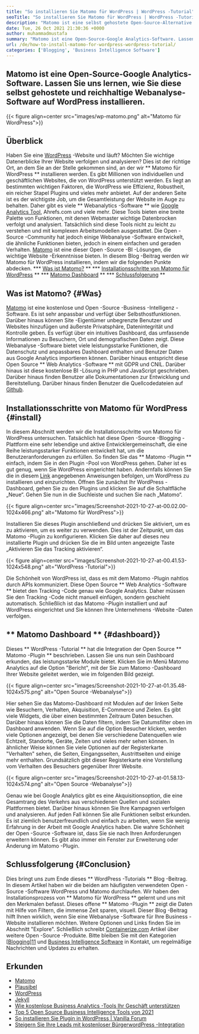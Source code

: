 ```yaml
---
title: "So installieren Sie Matomo für WordPress | WordPress -Tutorial" 
seoTitle: "So installieren Sie Matomo für WordPress | WordPress -Tutorial" 
description: "Matomo ist eine selbst gehostete Open-Source-Alternative zu Google Analytics. Lassen Sie uns erfahren, wie Sie diese Webanalytics-Software mit reichhaltigem Gesichtsanalyse auf WordPress installieren." 
date: Tue, 26 Oct 2021 21:30:36 +0000
author: muhammadmustafa
summary: "Matomo ist eine Open-Source-Google Analytics-Software. Lassen Sie uns lernen, wie Sie diese selbst gehostete und reichhaltige Webanalyse-Software auf WordPress installieren." 
url: /de/how-to-install-matomo-for-wordpress-wordpress-tutorial/
categories: ['Blogging', 'Business Intelligence Software']
---
```


## Matomo ist eine Open-Source-Google Analytics-Software. Lassen Sie uns lernen, wie Sie diese selbst gehostete und reichhaltige Webanalyse-Software auf WordPress installieren.

{{< figure align=center src="images/wp-matomo.png" alt="Matomo für WordPress">}}


## Überblick
Haben Sie eine [WordPress][1] -Website und läuft? Möchten Sie wichtige Datenerblicke Ihrer Website verfolgen und analysieren? Dies ist der richtige Ort, an dem Sie an der Stelle gekommen sind, an der wir ** Matomo für WordPress ** installieren werden. Es gibt Millionen von individuellen und geschäftlichen Websites, die von WordPress unterstützt werden. Es liegt an bestimmten wichtigen Faktoren, die WordPress wie Effizienz, Robustheit, ein reicher Stapel Plugins und vieles mehr anbietet. Auf der anderen Seite ist es der wichtigste Job, um die Gesamtleistung der Website im Auge zu behalten. Daher gibt es viele ** Webanalytics -Software ** wie [Google Analytics Tool][2], Ahrefs.com und viele mehr. Diese Tools bieten eine breite Palette von Funktionen, mit denen Webmaster wichtige Datenbrocken verfolgt und analysiert. Tatsächlich sind diese Tools nicht zu leicht zu verstehen und mit komplexen Arbeitsmodellen ausgestattet.
Die Open -Source -Community hat jedoch einige Webanalyse -Software entwickelt, die ähnliche Funktionen bieten, jedoch in einem einfachen und geraden Verhalten. [Matomo][3] ist eine dieser Open -Source -BI -Lösungen, die wichtige Website -Erkenntnisse bieten. In diesem Blog -Beitrag werden wir Matomo für WordPress installieren, indem wir die folgenden Punkte abdecken.
  *** [Was ist Matomo?][4] **
  *** [Installationsschritte von Matomo für WordPress][5] **
  *** [Matomo Dashboard][6] **
  *** [Schlussfolgerung][7] **

## Was ist Matomo? {#Was}
[Matomo][3] ist eine kostenlose und Open -Source -Business -Intelligenz -Software. Es ist sehr anpassbar und verfügt über Selbsthostfunktionen. Darüber hinaus können Site -Eigentümer unbegrenzte Benutzer und Websites hinzufügen und äußerste Privatsphäre, Datenintegrität und Kontrolle geben. Es verfügt über ein intuitives Dashboard, das umfassende Informationen zu Besuchern, Ort und demografischen Daten zeigt. Diese Webanalyse -Software bietet viele leistungsstarke Funktionen, die Datenschutz und anpassbares Dashboard enthalten und Benutzer Daten aus Google Analytics importieren können. Darüber hinaus entspricht diese Open Source ** Web Analytics -Software ** mit GDPR und CNIL. Darüber hinaus ist diese kostenlose BI -Lösung in PHP und JavaScript geschrieben. Darüber hinaus finden Benutzer alle Dokumentationen zur Entwicklung und Bereitstellung. Darüber hinaus finden Benutzer die Quellcodedateien auf [Github][8].

## Installationsschritte von Matomo für WordPress {#install}
In diesem Abschnitt werden wir die Installationsschritte von Matomo für WordPress untersuchen. Tatsächlich hat diese Open -Source -Blogging -Plattform eine sehr lebendige und aktive Entwicklergemeinschaft, die eine Reihe leistungsstarker Funktionen entwickelt hat, um die Benutzeranforderungen zu erfüllen. So finden Sie das ** Matomo -Plugin ** einfach, indem Sie in den Plugin -Pool von WordPress gehen. Daher ist es gut genug, wenn Sie WordPress eingerichtet haben. Andernfalls können Sie die in diesem [Link][1] angegebenen Anweisungen befolgen, um WordPress zu installieren und einzurichten. Öffnen Sie zunächst Ihr WordPress -Dashboard, gehen Sie zu den Plugins und klicken Sie auf die Schaltfläche „Neue“.
Gehen Sie nun in die Suchleiste und suchen Sie nach „Matomo“.

{{< figure align=center src="images/Screenshot-2021-10-27-at-00.02.00-1024x466.png" alt="Matomo für WordPress">}}

Installieren Sie dieses Plugin anschließend und drücken Sie aktiviert, um es zu aktivieren, um es weiter zu verwenden. Dies ist der Zeitpunkt, um das Matomo -Plugin zu konfigurieren. Klicken Sie daher auf dieses neu installierte Plugin und drücken Sie die im Bild unten angezeigte Taste „Aktivieren Sie das Tracking aktivieren“.

{{< figure align=center src="images/Screenshot-2021-10-27-at-00.41.53-1024x548.png" alt="WordPress -Tutorial">}}

Die Schönheit von WordPress ist, dass es mit dem Matomo -Plugin nahtlos durch APIs kommuniziert. Diese Open Source ** Web Analytics -Software ** bietet den Tracking -Code genau wie Google Analytics. Daher müssen Sie den Tracking -Code nicht manuell einfügen, sondern geschieht automatisch. Schließlich ist das Matomo -Plugin installiert und auf WordPress eingerichtet und Sie können Ihre Unternehmens -Website -Daten verfolgen.

## ** Matomo Dashboard ** {#dashboard}}
Dieses ** WordPress -Tutorial ** hat die Integration der Open Source ** Matomo -Plugin ** beschrieben. Lassen Sie uns nun sein Dashboard erkunden, das leistungsstarke Module bietet. Klicken Sie im Menü Matomo Analytics auf die Option "Bericht", mit der Sie zum Matomo -Dashboard Ihrer Website geleitet werden, wie im folgenden Bild gezeigt.

{{< figure align=center src="images/Screenshot-2021-10-27-at-01.35.48-1024x575.png" alt="Open Source -Webanalyse">}}

Hier sehen Sie das Matomo-Dashboard mit Modulen auf der linken Seite wie Besuchern, Verhalten, Akquisition, E-Commerce und Zielen. Es gibt viele Widgets, die über einen bestimmten Zeitraum Daten besuchen. Darüber hinaus können Sie die Daten filtern, indem Sie Datumsfilter oben im Dashboard anwenden. Wenn Sie auf die Option Besucher klicken, werden viele Optionen angezeigt, bei denen Sie verschiedene Datenquellen wie Echtzeit, Standorte, Geräte, Zeiten und vieles mehr sehen können. In ähnlicher Weise können Sie viele Optionen auf der Registerkarte "Verhalten" sehen, die Seiten, Eingangsseiten, Austrittseiten und einige mehr enthalten. Grundsätzlich gibt dieser Registerkarte eine Vorstellung vom Verhalten des Besuchers gegenüber Ihrer Website.

{{< figure align=center src="images/Screenshot-2021-10-27-at-01.58.13-1024x574.png" alt="Open Source -Webanalyse">}}

Genau wie bei Google Analytics gibt es eine Akquisitionsoption, die eine Gesamtrang des Verkehrs aus verschiedenen Quellen und sozialen Plattformen bietet. Darüber hinaus können Sie Ihre Kampagnen verfolgen und analysieren. Auf jeden Fall können Sie alle Funktionen selbst erkunden. Es ist ziemlich benutzerfreundlich und einfach zu arbeiten, wenn Sie wenig Erfahrung in der Arbeit mit Google Analytics haben. Die wahre Schönheit der Open -Source -Software ist, dass Sie sie nach Ihren Anforderungen erweitern können. Es gibt also immer ein Fenster zur Erweiterung oder Änderung im Matomo -Plugin.

## Schlussfolgerung {#Conclusion}
Dies bringt uns zum Ende dieses ** WordPress -Tutorials ** Blog -Beitrag. In diesem Artikel haben wir die beiden am häufigsten verwendeten Open -Source -Software WordPress und Matomo durchlaufen. Wir haben den Installationsprozess von ** Matomo für WordPress ** gelernt und uns mit den Merkmalen befasst. Dieses offene ** Matomo -Plugin ** zeigt die Daten mit Hilfe von Filtern, die immense Zeit sparen, visuell. Dieser Blog -Beitrag hilft Ihnen wirklich, wenn Sie eine Webanalyse -Software für Ihre Business -Website installieren möchten. Weitere Optionen und Links finden Sie im Abschnitt "Explore".
Schließlich schreibt [Containerize.com][9] Artikel über weitere Open -Source -Produkte. Bitte bleiben Sie mit den Kategorien [[Blogging][10]][11] und [Business Intelligence Software][12] in Kontakt, um regelmäßige Nachrichten und Updates zu erhalten.

## Erkunden
  * [Matomo][3]
  * [Plausibel][13]
  * [WordPress][1]
  * [Jekyll][14]
  * [Wie kostenlose Business Analytics -Tools Ihr Geschäft unterstützen][15]
  * [Top 5 Open Source Business Intelligence Tools von 2021][16]
  * [So installieren Sie Plugin in WordPress | Vanilla Forum][17]
  * [Steigern Sie Ihre Leads mit kostenloser BürgerwordPress -Integration][18]

  
[1]: https://products.containerize.com/blogging/wordpress/
[2]: https://analytics.google.com/analytics/web/
[3]: https://products.containerize.com/business-intelligence/matomo
[4]: #What
[5]: #install
[6]: #dashboard
[7]: #Conclusion
[8]: https://github.com/matomo-org/matomo
[9]: https://www.containerize.com/
[10]: https://products.containerize.com/blogging/
[11]: https://products.containerize.com/healthcare-technologies/
[12]: https://products.containerize.com/business-intelligence/
[13]: https://products.containerize.com/business-intelligence/plausible
[14]: https://products.containerize.com/blogging/jekyll/
[15]: https://blog.containerize.com/2021/03/12/how-free-business-analytics-tools-assist-your-business/
[16]: https://blog.containerize.com/business-intelligence-software/top-5-open-source-business-intelligence-solutions-of-2021/
[17]: https://blog.containerize.com/blogging/how-to-a-install-plugin-in-wordpress-vanilla-forum/
[18]: https://blog.containerize.com/blogging/civicrm-wordpress-integration-wordpress-tutorial/

